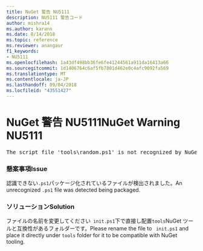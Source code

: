 ```yaml
---
title: NuGet 警告 NU5111
description: NU5111 警告コード
author: mishra14
ms.author: karann
ms.date: 8/14/2018
ms.topic: reference
ms.reviewer: anangaur
f1_keywords:
- NU5111
ms.openlocfilehash: 1a43df498bb36fe6fe41244561a911da16413a66
ms.sourcegitcommit: 1d1406764c6af5fb7801d462e0c4afc9092fa569
ms.translationtype: MT
ms.contentlocale: ja-JP
ms.lasthandoff: 09/04/2018
ms.locfileid: "43551427"
---
```

# <a name="nuget-warning-nu5111"></a><span data-ttu-id="19392-103">NuGet 警告 NU5111</span><span class="sxs-lookup"><span data-stu-id="19392-103">NuGet Warning NU5111</span></span>
<pre>The script file 'tools\random.ps1' is not recognized by NuGet and hence will not be executed during installation of this package. Rename it to install.ps1, uninstall.ps1 or init.ps1 and place it directly under 'tools'.</pre>

### <a name="issue"></a><span data-ttu-id="19392-104">懸案事項</span><span class="sxs-lookup"><span data-stu-id="19392-104">Issue</span></span>

<span data-ttu-id="19392-105">認識できない`.ps1`パッケージ化されているファイルが検出されました。</span><span class="sxs-lookup"><span data-stu-id="19392-105">An unrecognized `.ps1` file was detected being packaged.</span></span>


### <a name="solution"></a><span data-ttu-id="19392-106">ソリューション</span><span class="sxs-lookup"><span data-stu-id="19392-106">Solution</span></span>

<span data-ttu-id="19392-107">ファイルの名前を変更してください` init.ps1`下で直接し配置`tools`NuGet ツールと互換性があるフォルダーです。</span><span class="sxs-lookup"><span data-stu-id="19392-107">Please rename the file to ` init.ps1` and place it directly under `tools` folder for it to be compatible with NuGet tooling.</span></span>

